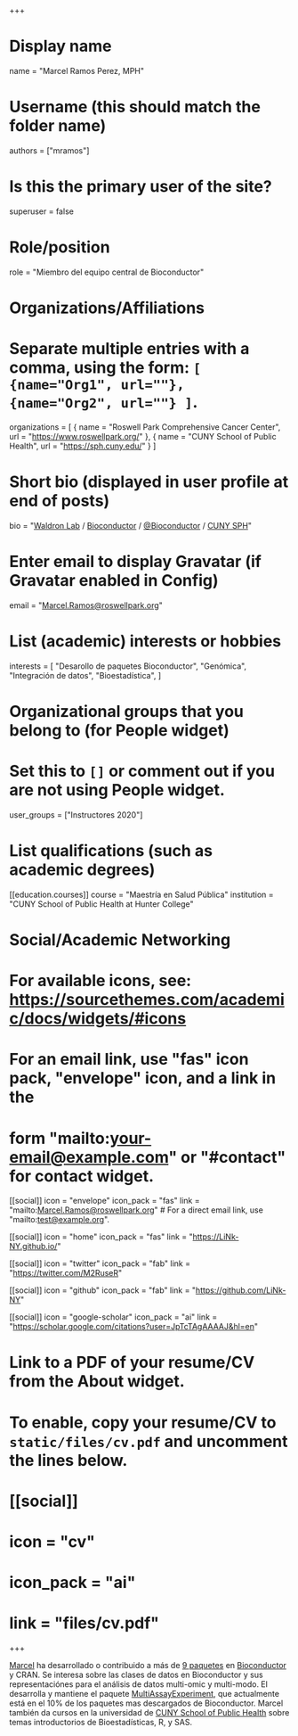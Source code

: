 +++
# Display name
name = "Marcel Ramos Perez, MPH"

# Username (this should match the folder name)
authors = ["mramos"]

# Is this the primary user of the site?
superuser = false

# Role/position
role = "Miembro del equipo central de Bioconductor"

# Organizations/Affiliations
#   Separate multiple entries with a comma, using the form: `[ {name="Org1", url=""}, {name="Org2", url=""} ]`.
organizations = [ { name = "Roswell Park Comprehensive Cancer Center", url = "https://www.roswellpark.org/" }, { name = "CUNY School of Public Health", url = "https://sph.cuny.edu/" } ]

# Short bio (displayed in user profile at end of posts)
bio = "[Waldron Lab](https://waldronlab.io/) / [Bioconductor](https://bioconductor.org/) / [@Bioconductor](https://twitter.com/Bioconductor) / [CUNY SPH](https://sph.cuny.edu/)"

# Enter email to display Gravatar (if Gravatar enabled in Config)
email = "Marcel.Ramos@roswellpark.org"

# List (academic) interests or hobbies
interests = [
  "Desarollo de paquetes Bioconductor",
  "Genómica",
  "Integración de datos",
  "Bioestadística",
]

# Organizational groups that you belong to (for People widget)
#   Set this to `[]` or comment out if you are not using People widget.
user_groups = ["Instructores 2020"]

# List qualifications (such as academic degrees)
[[education.courses]]
  course = "Maestría en Salud Pública"
  institution = "CUNY School of Public Health at Hunter College"

# Social/Academic Networking
# For available icons, see: https://sourcethemes.com/academic/docs/widgets/#icons
#   For an email link, use "fas" icon pack, "envelope" icon, and a link in the
#   form "mailto:your-email@example.com" or "#contact" for contact widget.

[[social]]
  icon = "envelope"
  icon_pack = "fas"
  link = "mailto:Marcel.Ramos@roswellpark.org"  # For a direct email link, use "mailto:test@example.org".

[[social]]
  icon = "home"
  icon_pack = "fas"
  link = "https://LiNk-NY.github.io/"

[[social]]
  icon = "twitter"
  icon_pack = "fab"
  link = "https://twitter.com/M2RuseR"

[[social]]
  icon = "github"
  icon_pack = "fab"
  link = "https://github.com/LiNk-NY"

[[social]]
  icon = "google-scholar"
  icon_pack = "ai"
  link = "https://scholar.google.com/citations?user=JpTcTAgAAAAJ&hl=en"

# Link to a PDF of your resume/CV from the About widget.
# To enable, copy your resume/CV to `static/files/cv.pdf` and uncomment the lines below.
# [[social]]
#   icon = "cv"
#   icon_pack = "ai"
#   link = "files/cv.pdf"

+++

[Marcel](https://LiNk-NY.github.io/) ha desarrollado o contribuido a más de
[9 paquetes](https://link-ny.github.io/packages/) en
[Bioconductor](https://bioconductor.org) y CRAN. Se interesa sobre las clases
de datos en Bioconductor y sus representaciónes para el análisis de datos
multi-omic y multi-modo. El desarrolla y mantiene el paquete
[MultiAssayExperiment](https://bioconductor.org/packages/MultiAssayExperiment),
que actualmente está en el 10% de los paquetes mas descargados de Bioconductor.
Marcel también da cursos en la universidad de
[CUNY School of Public Health](https://sph.cuny.edu) sobre temas introductorios
de Bioestadísticas, R, y SAS.

